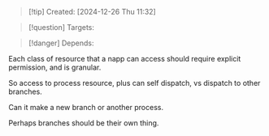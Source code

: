 
>[!tip] Created: [2024-12-26 Thu 11:32]

>[!question] Targets: 

>[!danger] Depends: 

Each class of resource that a napp can access should require explicit permission, and is granular.

So access to process resource, plus can self dispatch, vs dispatch to other branches.

Can it make a new branch or another process.

Perhaps branches should be their own thing.